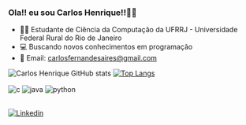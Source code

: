 ### Ola!! eu sou Carlos Henrique!!👋😁

- 👨‍🎓 Estudante de Ciência da Computação da UFRRJ - Universidade Federal Rural do Rio de Janeiro
- 💻 Buscando novos conhecimentos em programação
- 📩 Email: carlosfernandesaires@gmail.com

<div>
 
   ![Carlos Henrique GitHub stats](https://github-readme-stats.vercel.app/api?username=Carloshenriqueferndesaires&show_icons=true&theme=drack&count_private=true)
  [![Top Langs](https://github-readme-stats.vercel.app/api/top-langs/?username=Carloshenriqueferndesaires)](https://github.com/Carloshenriqueferndesaires/github-readme-stats)
   
  <img align="center" alt="c" src="https://img.shields.io/badge/C-00599C?style=for-the-badge&logo=c&logoColor=white" />
  <img align="center" alt="java" src="https://img.shields.io/badge/Java-ED8B00?style=for-the-badge&logo=openjdk&logoColor=white" />
  <img align="center" alt="python" src="https://img.shields.io/badge/Python-14354C?style=for-the-badge&logo=python&logoColor=white" /> 
 </div><br/>                                                                                                                                    
                                                                                                                                       
[![Linkedin](https://img.shields.io/badge/LinkedIn-0077B5?style=for-the-badge&logo=linkedin&logoColor=white)](https://www.linkedin.com/in/carlos-henrique-fernandes-aires-70a71b224/)

          
